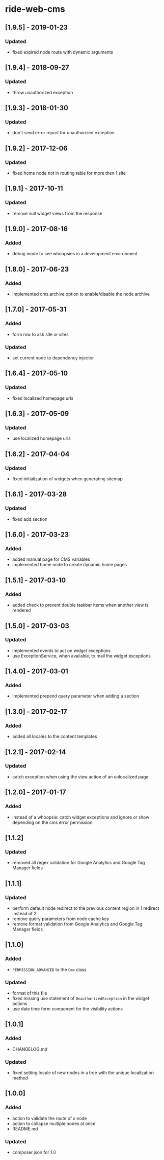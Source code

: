# ride-web-cms

## [1.9.5] - 2019-01-23
### Updated
- fixed expired node route with dynamic arguments

## [1.9.4] - 2018-09-27
### Updated
- throw unauthorized exception

## [1.9.3] - 2018-01-30
### Updated
- don't send error report for unauthorized exception

## [1.9.2] - 2017-12-06
### Updated
- fixed home node not in routing table for more then 1 site

## [1.9.1] - 2017-10-11
### Updated
- remove null widget views from the response

## [1.9.0] - 2017-08-16
### Added
- debug mode to see whoopsies in a development environment

## [1.8.0] - 2017-06-23
### Added
- implemented cms.archive option to enable/disable the node archive

## [1.7.0] - 2017-05-31
### Added
- form row to ask site or sites
### Updated
- set current node to dependency injector

## [1.6.4] - 2017-05-10
### Updated
- fixed localized homepage urls

## [1.6.3] - 2017-05-09
### Updated
- use localized homepage urls

## [1.6.2] - 2017-04-04
### Updated
- fixed initialization of widgets when generating sitemap

## [1.6.1] - 2017-03-28
### Updated
- fixed add section

## [1.6.0] - 2017-03-23
### Added
- added manual page for CMS variables
- implemented home node to create dynamic home pages

## [1.5.1] - 2017-03-10
### Added
- added check to prevent double taskbar items when another view is rendered

## [1.5.0] - 2017-03-03
### Updated
- implemented events to act on widget exceptions
- use ExceptionService, when available, to mail the widget exceptions

## [1.4.0] - 2017-03-01
### Added
- implemented prepend query parameter when adding a section

## [1.3.0] - 2017-02-17
### Added
- added all locales to the content templates

## [1.2.1] - 2017-02-14
### Updated
- catch exception when using the view action of an unlocalized page 

## [1.2.0] - 2017-01-17
### Added
- instead of a whoopsie: catch widget exceptions and ignore or show depending on the cms error permission

## [1.1.2]
### Updated
- removed all regex validation for Google Analytics and Google Tag Manager fields

## [1.1.1]
### Updated
- perform default node redirect to the previous content region in 1 redirect instead of 2
- remove query parameters from node cache key
- remove format validation from Google Analytics and Google Tag Manager fields

## [1.1.0]
### Added
- ```PERMISSION_ADVANCED``` to the ```Cms``` class
### Updated
- format of this file
- fixed missing use statement of ```UnauthorizedException``` in the widget actions
- use date time form component for the visibility actions

## [1.0.1]
### Added
- CHANGELOG.md
### Updated
- fixed setting locale of new nodes in a tree with the unique localization method

## [1.0.0]
### Added
- action to validate the route of a node
- action to collapse multiple nodes at once
- README.md
### Updated
- composer.json for 1.0

